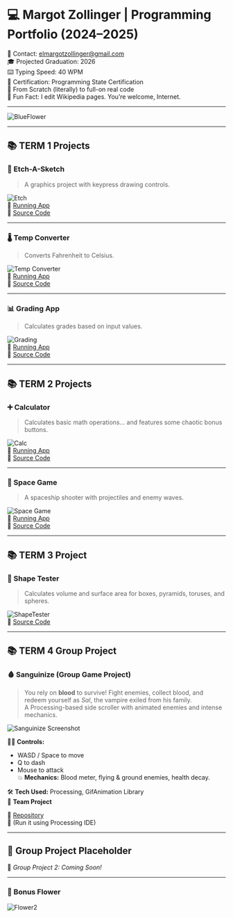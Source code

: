 # 💻 Margot Zollinger | Programming Portfolio (2024–2025)

📧 Contact: [elmargotzollinger@gmail.com](mailto:elmargotzollinger@gmail.com)  
🎓 Projected Graduation: 2026  
⌨️ Typing Speed: 40 WPM  
📜 Certification: Programming State Certification  
🧠 From Scratch (literally) to full-on real code  
🌸 Fun Fact: I edit Wikipedia pages. You’re welcome, Internet.

---

![BlueFlower](https://github.com/user-attachments/assets/e1f1f21a-8f2e-43c5-8350-92fee6b968f5)

---

## 📚 TERM 1 Projects

### 🎨 Etch-A-Sketch
> A graphics project with keypress drawing controls.

![Etch](https://github.com/user-attachments/assets/c0a1212d-b8f8-41c0-bfff-7267d8853f8a)  
🔗 [Running App](https://github.com/Margot42/programmingportfolio2024a3/blob/main/src/Sketch.png?raw=true)  
💾 [Source Code](https://github.com/Margot42/programmingportfolio2024a3/blob/main/src/EtchASketchSEP_18.pde)

---

### 🌡️ Temp Converter
> Converts Fahrenheit to Celsius.

![Temp Converter](https://github.com/user-attachments/assets/bcf95ea0-b738-470a-87f1-79494309091f)  
🔗 [Running App](https://github.com/Margot42/programmingportfolio2024a3/blob/main/src/Temp%20Converter.png?raw=true)  
💾 [Source Code](https://github.com/Margot42/programmingportfolio2024a3/blob/main/src/Temp_Converter/Temp_Converter.pde)

---

### 📊 Grading App
> Calculates grades based on input values.

![Grading](https://github.com/user-attachments/assets/7dfd7930-7457-4a65-b512-797eb311d0d9)  
🔗 [Running App](https://github.com/user-attachments/files/18187404/gradingApp_Sept_13__2.zip)  
💾 [Source Code](https://github.com/Margot42/programmingportfolio2024a3/tree/main/src/gradingApp_Sept_13__2)

---

## 📚 TERM 2 Projects

### ➕ Calculator
> Calculates basic math operations… and features some chaotic bonus buttons.

![Calc](https://github.com/user-attachments/assets/c58b0234-458e-44bc-9969-57d01a7f5649)  
🔗 [Running App](https://github.com/Margot42/programmingportfolio2024a3/blob/main/calc.png?raw=true)  
💾 [Source Code](https://github.com/Margot42/programmingportfolio2024a3/tree/main/Calculator%202)

---

### 🚀 Space Game
> A spaceship shooter with projectiles and enemy waves.

![Space Game](https://github.com/user-attachments/assets/c1a03927-4f98-4b06-bfc0-3a991ac466fd)  
🔗 [Running App](https://github.com/Margot42/programmingportfolio2024a3/tree/main/src/term2/SpaceGameOG)  
💾 [Source Code](https://github.com/Margot42/programmingportfolio2024a3/tree/main/src/term2/SpaceGameOG)

---

## 📚 TERM 3 Project

### 📐 Shape Tester
> Calculates volume and surface area for boxes, pyramids, toruses, and spheres.

![ShapeTester](https://github.com/user-attachments/assets/96aa7f51-d19e-4bdc-8fba-a5cc0d781c00)  
💾 [Source Code](https://github.com/Margot42/programmingportfolio2024a3/tree/main/src/ShapeTester.java)

---

## 📚 TERM 4 Group Project

### 🩸 Sanguinize (Group Game Project)
> You rely on **blood** to survive! Fight enemies, collect blood, and redeem yourself as *Sal*, the vampire exiled from his family.  
A Processing-based side scroller with animated enemies and intense mechanics.

![Sanguinize Screenshot](https://github.com/user-attachments/assets/a88c4abb-a7fb-40ea-8cfa-f3804f42433a)

🧛‍♂️ **Controls:**
- WASD / Space to move
- Q to dash
- Mouse to attack  
💥 **Mechanics:** Blood meter, flying & ground enemies, health decay.

🛠️ **Tech Used:** Processing, GifAnimation Library  
🤝 **Team Project**

🔗 [Repository](https://github.com/fugu2000/sanguinize)  
💾 (Run it using Processing IDE)

---

## 🧪 Group Project Placeholder

🚧 *Group Project 2: Coming Soon!*  


---

### 🌸 Bonus Flower
![Flower2](https://github.com/user-attachments/assets/a14c6e66-669e-43ab-b129-4ed8f847a324)


